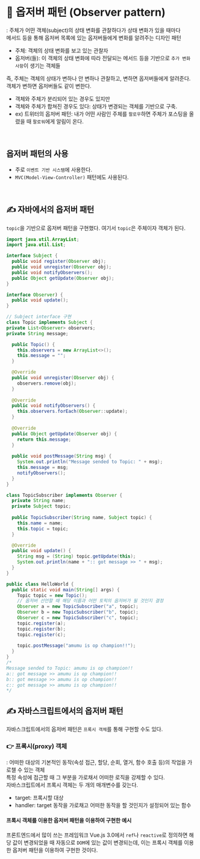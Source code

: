# 📌 옵저버 패턴 (Observer pattern)
: 주체가 어떤 객체(subject)의 상태 변화를 관찰하다가 상태 변화가 있을 때마다   
메서드 등을 통해 옵저버 목록에 있는 옵저버들에게 변화를 알려주는 디자인 패턴

- 주체: 객체의 상태 변화를 보고 있는 관찰자
- 옵저버(들): 이 객체의 상태 변화에 따라 전달되는 메서드 등을 기반으로 `추가 변화 사항`이 생기는 객체들



즉, 주체는 객체의 상태가 변하나 안 변하나 관찰하고, 변하면 옵저버들에게 알려준다.
객체가 변하면 옵저버들도 같이 변한다.



- 객체와 주체가 분리되어 있는 경우도 있지만
- 객체와 주체가 합쳐진 경우도 있다: 상태가 변경되는 객체를 기반으로 구축.
- ex) 트위터의 옵저버 패턴: 내가 어떤 사람인 주체를 `팔로우`하면 주체가 포스팅을 올렸을 때 `팔로워`에게 알림이 온다.

<br/>

## 옵저버 패턴의 사용
- 주로 `이벤트 기반 시스템`에 사용한다.
- `MVC(Model-View-Controller)` 패턴에도 사용된다.

<br/>

## ✍️ 자바에서의 옵저버 패턴

`topic`을 기반으로 옵저버 패턴을 구현했다.
여기서 `topic`은 주체이자 객체가 된다.


```java
import java.util.ArrayList;
import java.util.List;

interface Subject {
  public void register(Observer obj);
  public void unregister(Observer obj);
  public void notifyObservers();
  public Object getUpdate(Observer obj);
}

interface Observer) {
  public void update();
}

// Subject interface 구현
class Topic implements Subject {
private List<Observer> observers;
private String message;

  public Topic() {
    this.observers = new ArrayList<>();
    this.message = "";
  }

  @Override
  public void unregister(Observer obj) {
    observers.remove(obj);
  }
  
  @Override
  public void notifyObservers() {
    this.observers.forEach(Observer::update);
  }
  
  @Override
  public Object getUpdate(Observer obj) {
    return this.message;
  }
  
  public void postMessage(String msg) {
    System.out.println("Message sended to Topic: " + msg);
    this.message = msg;
    notifyObservers();
  }
}

class TopicSubscriber implements Observer {
  private String name;
  private Subject topic;
  
  public TopicSubscriber(String name, Subject topic) {
    this.name = name;
    this.topic = topic;
  }

  @Override
  public void update() {
    String msg = (String) topic.getUpdate(this);
    System.out.println(name + ":: got message >> " + msg);
  }
}

public class HelloWorld {
  public static void main(String[] args) {
    Topic topic = new Topic();
    // 옵저버 선언할 때 해당 이름과 어떤 토픽의 옵저버가 될 것인지 결정
    Observer a = new TopicSubscriber("a", topic);
    Observer b = new TopicSubscriber("b", topic);
    Observer c = new TopicSubscriber("c", topic);
    topic.register(a);
    topic.register(b);
    topic.register(c);
  
    topic.postMessage("amumu is op champion!!");
  }
}
/*
Message sended to Topic: amumu is op champion!!
a:: got message >> amumu is op champion!!
b:: got message >> amumu is op champion!!
c:: got message >> amumu is op champion!!
*/
```


## ✍️ 자바스크립트에서의 옵저버 패턴
자바스크립트에서의 옵저버 패턴은 `프록시 객체`를 통해 구현할 수도 있다.

### 👉 프록시(proxy) 객체
: 어떠한 대상의 기본적인 동작(속성 접근, 할당, 순회, 열거, 함수 호출 등)의 작업을 가로챌 수 있는 객체   
특정 속성에 접근할 때 그 부분을 가로채서 어떠한 로직을 강제할 수 있다.   
자바스크립트에서 프록시 객체는 두 개의 매개변수를 갖는다.
- target: 프록시할 대상
- handler: target 동작을 가로채고 어떠한 동작을 할 것인지가 설정되어 있는 함수

#### 프록시 객체를 이용한 옵저버 패턴을 이용하여 구현한 예시
프론트엔드에서 많이 쓰는 프레임워크 Vue.js 3.0에서 `ref`나 `reactive`로 정의하면 
해당 값이 변경되었을 때 자동으로 `DOM`에 있는 값이 변경되는데, 이는 프록시 객체를 이용한 옵저버 패턴을 이용하여 구현한 것이다.
